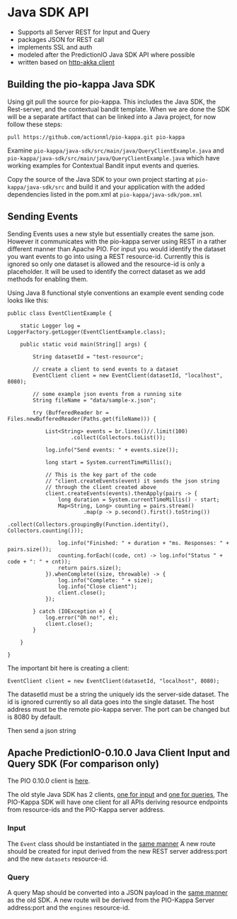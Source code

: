 # Java SDK API

 - Supports all Server REST for Input and Query
 - packages JSON for REST call
 - implements SSL and auth
 - modeled after the PredictionIO Java SDK API where possible
 - written based on [http-akka client](http://doc.akka.io/docs/akka-http/current/java/http/introduction.html#http-client-api)

## Building the pio-kappa Java SDK

Using git pull the source for pio-kappa. This includes the Java SDK, the Rest-server, and the contextual bandit template. When we are done the SDK will be a separate artifact that can be linked into a Java project, for now follow these steps:

    pull https://github.com/actionml/pio-kappa.git pio-kappa
    
Examine `pio-kappa/java-sdk/src/main/java/QueryClientExample.java` and `pio-kappa/java-sdk/src/main/java/QueryClientExample.java` which have working examples for Contextual Bandit input events and queries.

Copy the source of the Java SDK to your own project starting at `pio-kappa/java-sdk/src` and build it and your application with the added dependencies listed in the pom.xml at `pio-kappa/java-sdk/pom.xml`

## Sending Events 

Sending Events uses a new style but essentially creates the same json. However it communicates with the pio-kappa server using REST in a rather different manner than Apache PIO. For input you would identify the dataset you want events to go into using a REST resource-id. Currently this is ignored so only one dataset is allowed and the resource-id is only a placeholder. It will be used to identify the correct dataset as we add methods for enabling them.

Using Java 8 functional style conventions an example event sending code looks like this:

    public class EventClientExample {
    
        static Logger log = LoggerFactory.getLogger(EventClientExample.class);
    
        public static void main(String[] args) {
    
            String datasetId = "test-resource";
            
            // create a client to send events to a dataset
            EventClient client = new EventClient(datasetId, "localhost", 8080);
    
            // some example json events from a running site
            String fileName = "data/sample-x.json";
    
            try (BufferedReader br = Files.newBufferedReader(Paths.get(fileName))) {
    
                List<String> events = br.lines()//.limit(100)
                        .collect(Collectors.toList());
    
                log.info("Send events: " + events.size());
    
                long start = System.currentTimeMillis();
                
                // This is the key part of the code 
                // "client.createEvents(event) it sends the json string 
                // through the client created above 
                client.createEvents(events).thenApply(pairs -> {
                    long duration = System.currentTimeMillis() - start;
                    Map<String, Long> counting = pairs.stream()
                            .map(p -> p.second().first().toString())
                            .collect(Collectors.groupingBy(Function.identity(), Collectors.counting()));
    
                    log.info("Finished: " + duration + "ms. Responses: " + pairs.size());
                    counting.forEach((code, cnt) -> log.info("Status " + code + ": " + cnt));
                    return pairs.size();
                }).whenComplete((size, throwable) -> {
                    log.info("Complete: " + size);
                    log.info("Close client");
                    client.close();
                });
    
            } catch (IOException e) {
                log.error("Oh no!", e);
                client.close();
            }
    
        }
    
    }

The important bit here is creating a client:

    EventClient client = new EventClient(datasetId, "localhost", 8080);
    
The datasetId must be a string the uniquely ids the server-side dataset. The id is ignored currently so all data goes into the single dataset. The host address must be the remote pio-kappa server. The port can be changed but is 8080 by default.

Then send a json string

## Apache PredictionIO-0.10.0 Java Client Input and Query SDK (For comparison only)

The PIO 0.10.0 client is [here](https://github.com/apache/incubator-predictionio-sdk-java).

The old style Java SDK has 2 clients, [one for input](https://github.com/apache/incubator-predictionio-sdk-java/blob/develop/client/src/main/java/io/prediction/EventClient.java) and [one for queries](https://github.com/apache/incubator-predictionio-sdk-java/blob/develop/client/src/main/java/io/prediction/EngineClient.java), The PIO-Kappa SDK will have one client for all APIs deriving resource endpoints from resource-ids and the PIO-Kappa server address.

### Input

The `Event` class should be instantiated in the [same manner](https://github.com/apache/incubator-predictionio-sdk-java/blob/develop/client/src/main/java/io/prediction/Event.java) A new route should be created for input derived from the new REST server address:port and the new `datasets` resource-id.

### Query

A query Map should be converted into a JSON payload in the [same manner](https://github.com/apache/incubator-predictionio-sdk-java/blob/develop/client/src/main/java/io/prediction/EngineClient.java#L93) as the old SDK. A new route will be derived from the PIO-Kappa Server address:port and the `engines` resource-id.

